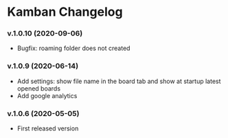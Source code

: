 # Kamban Changelog

### v.1.0.10 (2020-09-06)
- Bugfix: roaming folder does not created

### v.1.0.9 (2020-06-14)
- Add settings: show file name in the board tab and show at startup latest opened boards
- Add google analytics

### v.1.0.6 (2020-05-05)
- First released version
